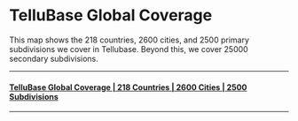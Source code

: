 # TelluBase Global Coverage
This map shows the 218 countries, 2600 cities, and 2500 primary subdivisions we cover in Tellubase. Beyond this, we cover 25000 secondary subdivisions.

---
#### [TelluBase Global Coverage | 218 Countries | 2600 Cities | 2500 Subdivisions](assets/svg/tellusant-tellubase-global-coverage.svg)

---
